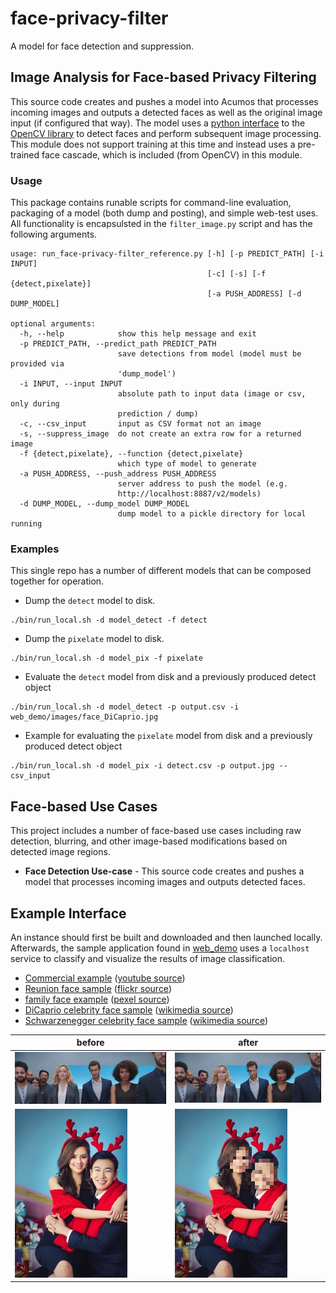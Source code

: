 # face-privacy-filter
A model for face detection and suppression.

## Image Analysis for Face-based Privacy Filtering
This source code creates and pushes a model into Acumos that processes
incoming images and outputs a detected faces as well as the original image
input (if configured that way).  The model uses a [python interface](https://pypi.python.org/pypi/opencv-python)
to the [OpenCV library](https://opencv.org/) to detect faces and perform
subsequent image processing.  This module does not support training
at this time and instead uses a pre-trained face cascade, which is
included (from OpenCV) in this module.

### Usage
This package contains runable scripts for command-line evaluation,
packaging of a model (both dump and posting), and simple web-test
uses.   All functionality is encapsulsted in the `filter_image.py`
script and has the following arguments.

```
usage: run_face-privacy-filter_reference.py [-h] [-p PREDICT_PATH] [-i INPUT]
                                            [-c] [-s] [-f {detect,pixelate}]
                                            [-a PUSH_ADDRESS] [-d DUMP_MODEL]

optional arguments:
  -h, --help            show this help message and exit
  -p PREDICT_PATH, --predict_path PREDICT_PATH
                        save detections from model (model must be provided via
                        'dump_model')
  -i INPUT, --input INPUT
                        absolute path to input data (image or csv, only during
                        prediction / dump)
  -c, --csv_input       input as CSV format not an image
  -s, --suppress_image  do not create an extra row for a returned image
  -f {detect,pixelate}, --function {detect,pixelate}
                        which type of model to generate
  -a PUSH_ADDRESS, --push_address PUSH_ADDRESS
                        server address to push the model (e.g.
                        http://localhost:8887/v2/models)
  -d DUMP_MODEL, --dump_model DUMP_MODEL
                        dump model to a pickle directory for local running
```


### Examples
This single repo has a number of different models that can be
composed together for operation.

* Dump the `detect` model to disk.
```
./bin/run_local.sh -d model_detect -f detect
```
* Dump the `pixelate` model to disk.
```
./bin/run_local.sh -d model_pix -f pixelate
```
* Evaluate the `detect` model from disk and a previously produced detect object
```
./bin/run_local.sh -d model_detect -p output.csv -i web_demo/images/face_DiCaprio.jpg
```
* Example for evaluating the `pixelate` model from disk and a previously produced detect object
```
./bin/run_local.sh -d model_pix -i detect.csv -p output.jpg --csv_input
```



## Face-based Use Cases
This project includes a number of face-based use cases including raw
detection, blurring, and other image-based modifications based on
detected image regions.

* **Face Detection Use-case** - This source code creates and pushes a model that processes
incoming images and outputs detected faces.

## Example Interface
An instance should first be built and downloaded and then
launched locally.  Afterwards, the sample application found in 
[web_demo](web_demo) uses a `localhost` service to classify
and visualize the results of image classification.

* [Commercial example](web_demo/images/commercial.jpg) ([youtube source](https://www.youtube.com/watch?v=34KfCNapnUg))
* [Reunion face sample](web_demo/images/face_reunion.jpg) ([flickr source](https://flic.kr/p/bEgYbs))
* [family face example](web_demo/images/face_family.jpg) ([pexel source](https://www.pexels.com/photo/adult-affection-beautiful-beauty-265764/))
* [DiCaprio celebrity face sample](web_demo/images/face_DiCaprio.jpg) ([wikimedia source](https://en.wikipedia.org/wiki/Celebrity#/media/File:Leonardo_DiCaprio_visited_Goddard_Saturday_to_discuss_Earth_science_with_Piers_Sellers_(26105091624)_cropped.jpg))
* [Schwarzenegger celebrity face sample](web_demo/images/face_Schwarzenegger.jpg) ([wikimedia source](https://upload.wikimedia.org/wikipedia/commons/thumb/0/0f/A._Schwarzenegger.jpg/220px-A._Schwarzenegger.jpg))


before  | after
------- | -------
![raw commercial](web_demo/images/commercial.jpg)  | ![pixelated commercial](web_demo/images/commercial_pixelate.jpg)
![raw face](web_demo/images/face_family.jpg)  | ![pixelated commercial](web_demo/images/face_family_pixelate.jpg)
